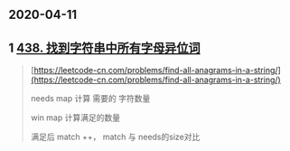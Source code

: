 ## 2020-04-11

## 1 [438. 找到字符串中所有字母异位词](https://leetcode-cn.com/problems/find-all-anagrams-in-a-string/)

> [https://leetcode-cn.com/problems/find-all-anagrams-in-a-string/](https://leetcode-cn.com/problems/find-all-anagrams-in-a-string/)
>
> needs  map 计算 需要的 字符数量
>
> win map  计算满足的数量
>
> 满足后 match ++， match 与 needs的size对比



